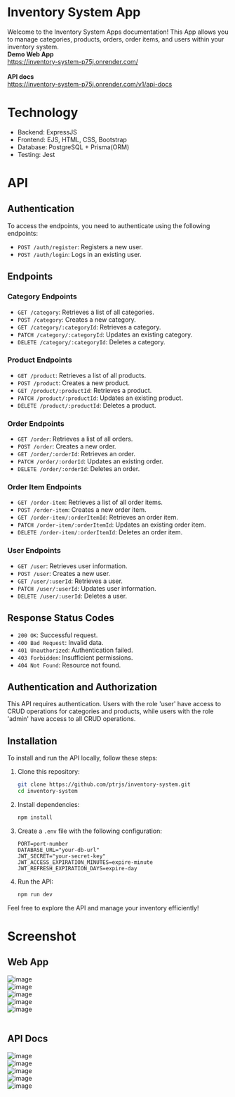 # Inventory System App

Welcome to the Inventory System Apps documentation! This App allows you to manage categories, products, orders, order items, and users within your inventory system.
<br>
<b>Demo Web App</b>
<br>
https://inventory-system-p75j.onrender.com/
<br>
<br>
<b>API docs</b>
<br>
https://inventory-system-p75j.onrender.com/v1/api-docs

# Technology
- Backend: ExpressJS
- Frontend: EJS, HTML, CSS, Bootstrap
- Database: PostgreSQL + Prisma(ORM)
- Testing: Jest

# API 
## Authentication

To access the endpoints, you need to authenticate using the following endpoints:

- `POST /auth/register`: Registers a new user.
- `POST /auth/login`: Logs in an existing user.

## Endpoints

### Category Endpoints

- `GET /category`: Retrieves a list of all categories.
- `POST /category`: Creates a new category.
- `GET /category/:categoryId`: Retrieves a category.
- `PATCH /category/:categoryId`: Updates an existing category.
- `DELETE /category/:categoryId`: Deletes a category.

### Product Endpoints

- `GET /product`: Retrieves a list of all products.
- `POST /product`: Creates a new product.
- `GET /product/:productId`: Retrieves a product.
- `PATCH /product/:productId`: Updates an existing product.
- `DELETE /product/:productId`: Deletes a product.

### Order Endpoints

- `GET /order`: Retrieves a list of all orders.
- `POST /order`: Creates a new order.
- `GET /order/:orderId`: Retrieves an order.
- `PATCH /order/:orderId`: Updates an existing order.
- `DELETE /order/:orderId`: Deletes an order.

### Order Item Endpoints

- `GET /order-item`: Retrieves a list of all order items.
- `POST /order-item`: Creates a new order item.
- `GET /order-item/:orderItemId`: Retrieves an order item.
- `PATCH /order-item/:orderItemId`: Updates an existing order item.
- `DELETE /order-item/:orderItemId`: Deletes an order item.

### User Endpoints

- `GET /user`: Retrieves user information.
- `POST /user`: Creates a new user.
- `GET /user/:userId`: Retrieves a user.
- `PATCH /user/:userId`: Updates user information.
- `DELETE /user/:userId`: Deletes a user.

## Response Status Codes

- `200 OK`: Successful request.
- `400 Bad Request`: Invalid data.
- `401 Unauthorized`: Authentication failed.
- `403 Forbidden`: Insufficient permissions.
- `404 Not Found`: Resource not found.

## Authentication and Authorization

This API requires authentication. Users with the role 'user' have access to CRUD operations for categories and products, while users with the role 'admin' have access to all CRUD operations.

## Installation

To install and run the API locally, follow these steps:

1. Clone this repository:
    ```bash
    git clone https://github.com/ptrjs/inventory-system.git
    cd inventory-system
    ```

2. Install dependencies:
    ```bash
    npm install
    ```

3. Create a `.env` file with the following configuration:
    ```env
    PORT=port-number
    DATABASE_URL="your-db-url"
    JWT_SECRET="your-secret-key"
    JWT_ACCESS_EXPIRATION_MINUTES=expire-minute
    JWT_REFRESH_EXPIRATION_DAYS=expire-day
    ```

4. Run the API:
    ```bash
    npm run dev
    ```

Feel free to explore the API and manage your inventory efficiently!

# Screenshot
## Web App
![image](https://github.com/ptrjs/inventory-system/assets/34370936/f3fa159c-f87d-4d82-b6d0-160613c2295a)
<br>
![image](https://github.com/ptrjs/inventory-system/assets/34370936/ab95196e-1e47-43c9-81d5-76aedefe12a1)
<br>
![image](https://github.com/ptrjs/inventory-system/assets/34370936/3ccaab66-7387-48dd-a441-12c19cda9a7b)
<br>
![image](https://github.com/ptrjs/inventory-system/assets/34370936/ba2130b4-ac27-4dd9-9a29-8b259b22eddd)
<br>
![image](https://github.com/ptrjs/inventory-system/assets/34370936/3812b34f-e3c8-40b4-85fc-a630d264f450)
<br>
<br>
## API Docs
![image](https://github.com/ptrjs/inventory-system/assets/34370936/49ca6e71-7bcd-405d-a725-23e58e5aea9d)
<br>
![image](https://github.com/ptrjs/inventory-system/assets/34370936/a08fb0dd-947f-439b-8757-4095ffb2fb4c)
<br>
![image](https://github.com/ptrjs/inventory-system/assets/34370936/0184b606-f019-42d1-95b5-81b8958c8c23)
<br>
![image](https://github.com/ptrjs/inventory-system/assets/34370936/2addb14d-1dd1-4a19-8df7-b0427b3152a7)
<br>
![image](https://github.com/ptrjs/inventory-system/assets/34370936/7e6c12a5-7c48-4d23-a04a-18b8260abe6f)
